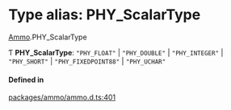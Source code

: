 # Type alias: PHY\_ScalarType

[Ammo](../modules/Ammo.md).PHY_ScalarType

Ƭ **PHY\_ScalarType**: ``"PHY_FLOAT"`` \| ``"PHY_DOUBLE"`` \| ``"PHY_INTEGER"`` \| ``"PHY_SHORT"`` \| ``"PHY_FIXEDPOINT88"`` \| ``"PHY_UCHAR"``

#### Defined in

[packages/ammo/ammo.d.ts:401](https://github.com/Orillusion/orillusion/blob/main/packages/ammo/ammo.d.ts#L401)
